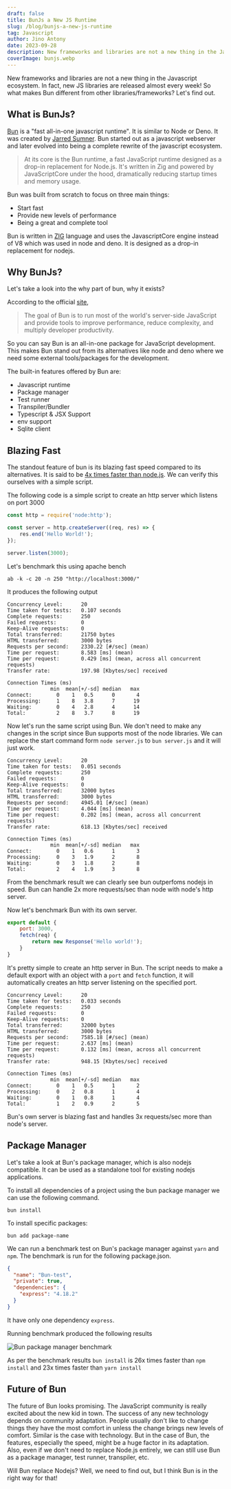 ```yaml
---
draft: false
title: BunJs a New JS Runtime
slug: /blog/bunjs-a-new-js-runtime
tag: Javascript
author: Jino Antony
date: 2023-09-28
description: New frameworks and libraries are not a new thing in the Javascript ecosystem. So what makes Bun different from other libraries/framework? Let's find out.
coverImage: bunjs.webp
---
```


New frameworks and libraries are not a new thing in the Javascript ecosystem. In fact, new JS libraries are released almost every week! So what makes Bun different from other libraries/frameworks? Let's find out.

## What is BunJs?

[Bun](https://bun.sh) is a "fast all-in-one javascript runtime". It is similar to Node or Deno. It was created by [Jarred Sumner](https://twitter.com/jarredsumner). Bun started out as a javascript webserver and later evolved into being a complete rewrite of the javascript ecosystem.

> At its core is the Bun runtime, a fast JavaScript runtime designed as a drop-in replacement for Node.js. It's written in Zig and powered by JavaScriptCore under the hood, dramatically reducing startup times and memory usage.

Bun was built from scratch to focus on three main things:

- Start fast
- Provide new levels of performance
- Being a great and complete tool

Bun is written in [ZIG](https://ziglang.org/) language and uses the JavascriptCore engine instead of V8 which was used in node and deno. It is designed as a drop-in replacement for nodejs.

## Why BunJs?

Let's take a look into the why part of bun, why it exists? 

According to the official [site](https://bun.sh/),

> The goal of Bun is to run most of the world's server-side JavaScript and provide tools to improve performance, reduce complexity, and multiply developer productivity.

So you can say Bun is an all-in-one package for JavaScript development. This makes Bun stand out from its alternatives like node and deno where we need some external tools/packages for the development.

The built-in features offered by Bun are:

- Javascript runtime
- Package manager
- Test runner
- Transpiler/Bundler
- Typescript & JSX Support
- env support
- Sqlite client

## Blazing Fast

The standout feature of bun is its blazing fast speed compared to its alternatives. It is said to be [4x times faster than node.js](https://twitter.com/jarredsumner/status/1499225725492076544). We can verify this ourselves with a simple script.

The following code is a simple script to create an http server which listens on port 3000
```javascript
const http = require('node:http');

const server = http.createServer((req, res) => {
    res.end('Hello World!');
});

server.listen(3000);
```

Let's benchmark this using apache bench

```shell
ab -k -c 20 -n 250 "http://localhost:3000/"
```

It produces the following output

```text
Concurrency Level:      20
Time taken for tests:   0.107 seconds
Complete requests:      250
Failed requests:        0
Keep-Alive requests:    0
Total transferred:      21750 bytes
HTML transferred:       3000 bytes
Requests per second:    2330.22 [#/sec] (mean)
Time per request:       8.583 [ms] (mean)
Time per request:       0.429 [ms] (mean, across all concurrent requests)
Transfer rate:          197.98 [Kbytes/sec] received

Connection Times (ms)
              min  mean[+/-sd] median   max
Connect:        0    1   0.5      0       4
Processing:     1    8   3.8      7      19
Waiting:        0    4   2.8      4      14
Total:          2    8   3.7      8      19
```

Now let's run the same script using Bun. We don't need to make any changes in the script since Bun supports most of the node libraries. We can replace the start command form `node server.js` to `bun server.js` and it will just work.

```text
Concurrency Level:      20
Time taken for tests:   0.051 seconds
Complete requests:      250
Failed requests:        0
Keep-Alive requests:    0
Total transferred:      32000 bytes
HTML transferred:       3000 bytes
Requests per second:    4945.01 [#/sec] (mean)
Time per request:       4.044 [ms] (mean)
Time per request:       0.202 [ms] (mean, across all concurrent requests)
Transfer rate:          618.13 [Kbytes/sec] received

Connection Times (ms)
              min  mean[+/-sd] median   max
Connect:        0    1   0.6      1       3
Processing:     0    3   1.9      2       8
Waiting:        0    3   1.8      2       8
Total:          2    4   1.9      3       8
```

From the benchmark result we can clearly see bun outperfoms nodejs in speed. Bun can handle 2x more requests/sec than node with node's http server.

Now let's benchmark Bun with its own server.

```javascript
export default {
    port: 3000,
    fetch(req) {
        return new Response('Hello world!');
    }
}
```

It's pretty simple to create an http server in Bun. The script needs to make a default export with an object with a `port` and `fetch` function, it will automatically creates an http server listening on the specified port.

```text
Concurrency Level:      20
Time taken for tests:   0.033 seconds
Complete requests:      250
Failed requests:        0
Keep-Alive requests:    0
Total transferred:      32000 bytes
HTML transferred:       3000 bytes
Requests per second:    7585.18 [#/sec] (mean)
Time per request:       2.637 [ms] (mean)
Time per request:       0.132 [ms] (mean, across all concurrent requests)
Transfer rate:          948.15 [Kbytes/sec] received

Connection Times (ms)
              min  mean[+/-sd] median   max
Connect:        0    1   0.5      1       2
Processing:     0    2   0.8      1       4
Waiting:        0    1   0.8      1       4
Total:          1    2   0.9      2       5
```

Bun's own server is blazing fast and handles 3x requests/sec more than node's server.

## Package Manager

Let's take a look at Bun's package manager, which is also nodejs compatible. It can be used as a standalone tool for existing nodejs applications.

To install all dependencies of a project using the bun package manager we can use the following command.

```shell
bun install
```

To install specific packages:
```shell
bun add package-name
```

We can run a benchmark test on Bun's package manager against `yarn` and `npm`. The benchmark is run for the following package.json.

```json
{
  "name": "Bun-test",
  "private": true,
  "dependencies": {
    "express": "4.18.2"
  }
}
```

It have only one dependency `express`.

Running benchmark produced the following results

![Bun package manager benchmark](bun-package-manager-benchmark.png "Benchmark results")

As per the benchmark results `bun install` is 26x times faster than `npm install` and 23x times faster than `yarn install`

## Future of Bun

The future of Bun looks promising. The JavaScript community is really excited about the new kid in town. The success of any new technology depends on community adaptation. People usually don't like to change things they have the most comfort in unless the change brings new levels of comfort. Similar is the case with technology. But in the case of Bun, the features, especially the speed, might be a huge factor in its adaptation. Also, even if we don't need to replace Node.js entirely, we can still use Bun as a package manager, test runner, transpiler, etc.

Will Bun replace Nodejs? Well, we need to find out, but I think Bun is in the right way for that!